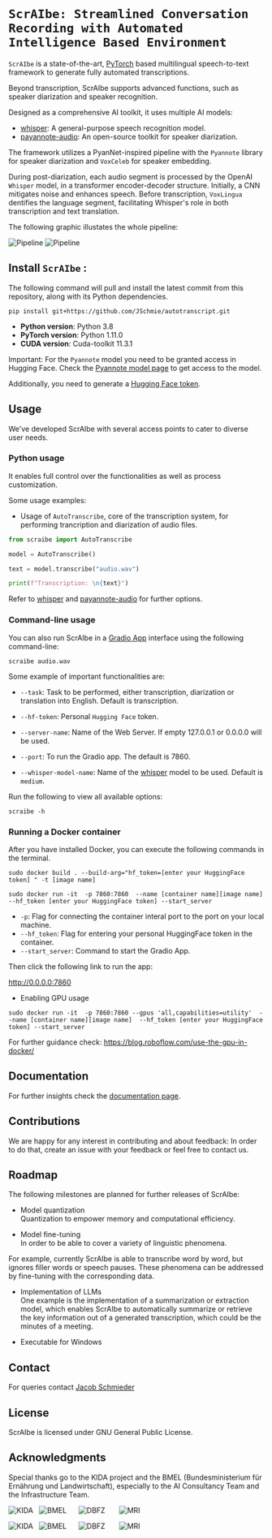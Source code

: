 
# `ScrAIbe: Streamlined Conversation Recording with Automated Intelligence Based Environment`

`ScrAIbe` is a state-of-the-art,  [PyTorch](https://pytorch.org/) based multilingual speech-to-text framework to generate fully automated transcriptions. 

Beyond transcription, ScrAIbe supports advanced functions, such as speaker diarization and speaker recognition.

Designed as a comprehensive AI toolkit, it uses multiple AI models:

- [whisper](https://github.com/openai/whisper): A general-purpose speech recognition model.
- [payannote-audio](https://github.com/pyannote/pyannote-audio): An open-source toolkit for speaker diarization.

The framework utilizes a PyanNet-inspired pipeline with the `Pyannote` library for speaker diarization and `VoxCeleb` for speaker embedding.

During post-diarization, each audio segment is processed by the OpenAI `Whisper` model, in a transformer encoder-decoder structure. Initially, a CNN mitigates noise and enhances speech. Before transcription, `VoxLingua` dentifies the language segment, facilitating Whisper's role in both transcription and text translation.

The following graphic illustates the whole pipeline:

![Pipeline](Pictures/pipeline.png#gh-dark-mode-only) 
![Pipeline](Pictures/pipeline_light.png#gh-light-mode-only) 

## Install `ScrAIbe` : 

The following command will pull and install the latest commit from this repository, along with its Python dependencies.

    pip install git+https://github.com/JSchmie/autotranscript.git

- **Python version**: Python 3.8
- **PyTorch version**: Python 1.11.0
- **CUDA version**: Cuda-toolkit 11.3.1


Important: For the `Pyannote` model you need to be granted access in Hugging Face.
Check the [Pyannote model page](https://huggingface.co/pyannote/speaker-diarization) to get access to the model.

Additionally, you need to generate a [Hugging Face token](https://huggingface.co/docs/hub/security-tokens). 

## Usage 

We've developed ScrAIbe with several access points to cater to diverse user needs.

### Python usage

It enables full control over the functionalities as well as process customization.

Some usage examples:

- Usage of `AutoTranscribe`, core of the transcription system, for performing trancription and diarization of audio files.

```python
from scraibe import AutoTranscribe

model = AutoTranscribe()

text = model.transcribe("audio.wav")

print(f"Transcription: \n{text}")

```

Refer to [whisper](https://github.com/openai/whisper) and [payannote-audio](https://github.com/pyannote/pyannote-audio) for further options.

### Command-line usage

You can also run ScrAIbe in a [Gradio App](https://github.com/gradio-app/gradio)  interface using the following command-line:

	scraibe audio.wav

Some example of important functionalities are:

-  `--task`: Task to be performed, either transcription, diarization or translation into English. Default is transcription.
- `--hf-token`: Personal `Hugging Face` token.
- `--server-name`: Name of the Web Server. If empty 127.0.0.1 or 0.0.0.0 will be used.
-  `--port`: To run the Gradio app. The default is 7860.

- `--whisper-model-name`: Name of the [whisper](https://github.com/openai/whisper) model to be used. Default is `medium`.


Run the following to view all available options:
		
	scraibe -h

### Running a Docker container

After you have installed Docker, you can execute the following commands in the terminal.

```
sudo docker build . --build-arg="hf_token=[enter your HuggingFace token] " -t [image name] 

sudo docker run -it  -p 7860:7860  --name [container name][image name]  --hf_token [enter your HuggingFace token] --start_server

```
-  `-p`: Flag for connecting the container interal port to the port on your local machine.
-  `--hf_token`: Flag for entering your personal HuggingFace token in the container.
- `--start_server`: Command to start the Gradio App.

Then click the following link to run the app:

http://0.0.0.0:7860

- Enabling GPU usage

```
sudo docker run -it  -p 7860:7860 --gpus 'all,capabilities=utility'  --name [container name][image name]  --hf_token [enter your HuggingFace token] --start_server
```
For further guidance check: https://blog.roboflow.com/use-the-gpu-in-docker/ 


## Documentation 

For further insights check the [documentation page](https://cristinaortizcruz.github.io/Test/).

## Contributions

We are happy for any interest in contributing and about feedback: In order to do that, create an issue with your feedback or feel free to contact us.

## Roadmap

The following milestones are planned for further releases of ScrAIbe:

- Model quantization   
Quantization to empower memory and computational efficiency.

- Model fine-tuning  
In order to be able to cover a variety of linguistic phenomena.

For example, currently ScrAIbe is able to transcribe word by word, but ignores filler words or speech pauses. 
These phenomena can be addressed by fine-tuning with the corresponding data.

- Implementation of LLMs   
One example is the implementation of a summarization or extraction model, which enables ScrAIbe to automatically summarize or retrieve the key information out of a generated transcription, which could be the minutes of a meeting.

- Executable for Windows

## Contact

For queries contact [Jacob Schmieder](Jacob.Schmieder@dbfz.de)

## License 

ScrAIbe is licensed under GNU General Public License.

## Acknowledgments

Special thanks go to the KIDA project and the BMEL (Bundesministerium für Ernährung und Landwirtschaft), especially to the AI Consultancy Team and the Infrastructure Team.

![KIDA](Pictures/kida_dark.png#gh-dark-mode-only)    &nbsp;    ![BMEL](Pictures/BMEL_dark.png#gh-dark-mode-only) &nbsp;&nbsp;&nbsp;&nbsp; ![DBFZ](Pictures/DBFZ_dark.png#gh-dark-mode-only)   &nbsp;  &nbsp;&nbsp;&nbsp;    ![MRI](Pictures/MRI.png#gh-dark-mode-only)   

![KIDA](Pictures/kida.png#gh-light-mode-only)    &nbsp;    ![BMEL](Pictures/BMEL.jpg#gh-light-mode-only) &nbsp;&nbsp;&nbsp;&nbsp; ![DBFZ](Pictures/DBFZ.png#gh-light-mode-only)   &nbsp;  &nbsp;&nbsp;&nbsp;    ![MRI](Pictures/MRI.png#gh-light-mode-only)  
